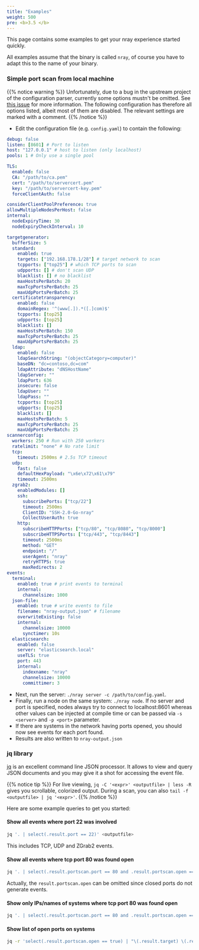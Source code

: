 ```yaml
---
title: "Examples"
weight: 500
pre: <b>3.5 </b>
---
```


This page contains some examples to get your nray experience started quickly.

All examples assume that the binary is called `nray`, of course you have to adapt this to the name of your binary.

### Simple port scan from local machine

{{% notice warning %}}
Unfortunately, due to a bug in the upstream project of the configuration parser, currently some options mustn't be omitted. See [this issue](https://github.com/nray-scanner/nray/issues/6) for more information. The following configuration has therefore all options listed, albeit most of them are disabled. The relevant settings are marked with a comment.
{{% /notice %}}

- Edit the configuration file (e.g. `config.yaml`) to contain the following:

~~~yaml
debug: false 
listen: [8601] # Port to listen
host: "127.0.0.1" # host to listen (only localhost)
pools: 1 # Only use a single pool

TLS:
  enabled: false
  CA: "/path/to/ca.pem"
  cert: "/path/to/servercert.pem"
  key: "/path/to/servercert-key.pem"
  forceClientAuth: false

considerClientPoolPreference: true
allowMultipleNodesPerHost: false
internal:
  nodeExpiryTime: 30
  nodeExpiryCheckInterval: 10

targetgenerator:
  bufferSize: 5
  standard:
    enabled: true
    targets: ["192.168.178.1/28"] # target network to scan
    tcpports: ["top25"] # which TCP ports to scan
    udpports: [] # don't scan UDP
    blacklist: [] # no blacklist
    maxHostsPerBatch: 20
    maxTcpPortsPerBatch: 25
    maxUdpPortsPerBatch: 25
  certificatetransparency:
    enabled: false
    domainRegex: '^(www[.]).*([.]com)$'
    tcpports: [top25]
    udpports: [top25]
    blacklist: []
    maxHostsPerBatch: 150
    maxTcpPortsPerBatch: 25
    maxUdpPortsPerBatch: 25
  ldap:
    enabled: false
    ldapSearchString: "(objectCategory=computer)"
    baseDN: "dc=contoso,dc=com"
    ldapAttribute: "dNSHostName"
    ldapServer: ""
    ldapPort: 636
    insecure: false
    ldapUser: ""
    ldapPass: ""
    tcpports: [top25]
    udpports: [top25]
    blacklist: []
    maxHostsPerBatch: 5
    maxTcpPortsPerBatch: 25
    maxUdpPortsPerBatch: 25
scannerconfig:
  workers: 250 # Run with 250 workers
  ratelimit: "none" # No rate limit
  tcp:
    timeout: 2500ms # 2.5s TCP timeout
  udp:
    fast: false
    defaultHexPayload: "\x6e\x72\x61\x79"
    timeout: 2500ms
  zgrab2:
    enabledModules: []
    ssh:
      subscribePorts: ["tcp/22"]
      timeout: 2500ms
      ClientID: "SSH-2.0-Go-nray" 
      CollectUserAuth: true
    http:
      subscribeHTTPPorts: ["tcp/80", "tcp/8080", "tcp/8000"]
      subscribeHTTPSPorts: ["tcp/443", "tcp/8443"]
      timeout: 2500ms
      method: "GET"
      endpoint: "/"
      userAgent: "nray" 
      retryHTTPS: true 
      maxRedirects: 2
events:
  terminal:
    enabled: true # print events to terminal
    internal:
      channelsize: 1000
  json-file: 
    enabled: true # write events to file
    filename: "nray-output.json" # filename
    overwriteExisting: false 
    internal:
      channelsize: 10000 
      synctimer: 10s
  elasticsearch:
    enabled: false
    server: "elasticsearch.local"
    useTLS: true
    port: 443
    internal:
      indexname: "nray"
      channelsize: 10000
      committimer: 3
~~~

- Next, run the server: `./nray server -c /path/to/config.yaml`. 
- Finally, run a node on the same system: `./nray node`. If no server and port is specified, nodes always try to connect to localhost:8601 whereas other values can be injected at compile time or can be passed via `-s <server>` and `-p <port>` parameter.
- If there are systems in the network having ports opened, you should now see events for each port found.
- Results are also written to `nray-output.json`

### jq library

[jq](https://stedolan.github.io/jq/) is an excellent command line JSON processor. 
It allows to view and query JSON documents and you may give it a shot for accessing the event file.

{{% notice tip %}}
For live viewing, `jq -C '<expr>' <outputfile> | less -R` gives you scrollable, colorized output. During a scan, you can also `tail -f <outputfile> | jq '<expr>'`.
{{% /notice %}}

Here are some example queries to get you started:

#### Show all events where port 22 was involved

~~~bash
jq '. | select(.result.port == 22)' <outputfile>
~~~

This includes TCP, UDP and ZGrab2 events.

#### Show all events where tcp port 80 was found open

~~~bash
jq '. | select(.result.portscan.port == 80 and .result.portscan.open == true and .result.portscan.scantype == "tcpconnect")' <outputfile>
~~~

Actually, the `result.portscan.open` can be omitted since closed ports do not generate events.

#### Show only IPs/names of systems where tcp port 80 was found open

~~~bash
jq '. | select(.result.portscan.port == 80 and .result.portscan.open == true and .result.portscan.scantype == "tcpconnect") | .result.target' <outputfile>
~~~

#### Show list of open ports on systems

~~~bash
jq -r 'select(.result.portscan.open == true) | "\(.result.target) \(.result.port)"' <outputfile>
~~~
